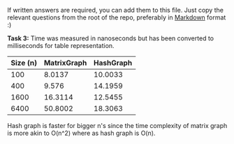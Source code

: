 If written answers are required, you can add them to this file. Just copy the relevant questions from the root of the repo, preferably in [Markdown](https://guides.github.com/features/mastering-markdown/) format :)

**Task 3:**
Time was measured in nanoseconds but has been converted to milliseconds for table representation. 

| Size (n)   | MatrixGraph | HashGraph |
| ---------- | ----------- | --------- |
| 100        |   8.0137    |   10.0033 |
| 400        |   9.576     |   14.1959 |
| 1600       |   16.3114   |   12.5455 |
| 6400       |   50.8002   |   18.3063 |

Hash graph is faster for bigger n's since the time complexity of matrix graph is more akin to O(n^2) where as hash graph is O(n).   
